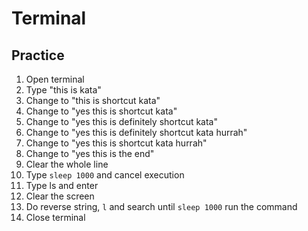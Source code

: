 # Terminal

## Practice

1. Open terminal
2. Type "this is kata"
3. Change to "this is shortcut kata"
4. Change to "yes this is shortcut kata"
5. Change to "yes this is definitely shortcut kata"
6. Change to "yes this is definitely shortcut kata hurrah"
7. Change to "yes this is shortcut kata hurrah"
8. Change to "yes this is the end"
9. Clear the whole line
10. Type `sleep 1000` and cancel execution
11. Type ls and enter
12. Clear the screen
13. Do reverse string, `l` and search until `sleep 1000` run the command
14. Close terminal